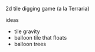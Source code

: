 2d tile digging game (a la Terraria)

ideas
- tile gravity
- balloon tile that floats
- balloon trees